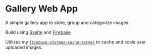 # Gallery Web App

A simple gallery app to store, group and categorize images.

Build using [Svelte](https://svelte.dev/) and [Firebase](https://firbease.google.com/)

Utilizes my [`firebase-storage-cache-server`](https://github.com/MatthiasHarzer/firebase-storage-cache-server) to cache and scale user uploaded images.
